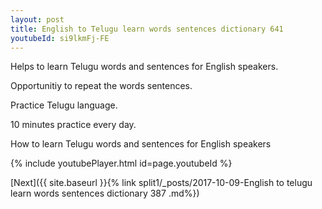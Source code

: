 ```yaml
---
layout: post
title: English to Telugu learn words sentences dictionary 641 
youtubeId: si9lkmFj-FE
---
```

 
 
Helps to learn Telugu words and sentences for English speakers.

Opportunitiy to repeat the words sentences. 

Practice Telugu language. 
 
10 minutes practice every day. 
 
How to learn Telugu words and sentences for English speakers 
 
{% include youtubePlayer.html id=page.youtubeId %}
 
 
[Next]({{ site.baseurl }}{% link  split1/_posts/2017-10-09-English to telugu learn words sentences dictionary 387 .md%})
 

